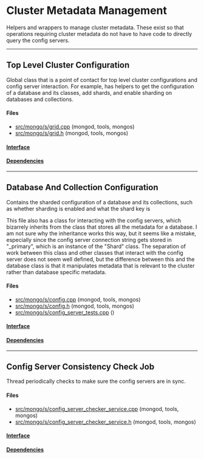 # Cluster Metadata Management
Helpers and wrappers to manage cluster metadata.  These exist so that operations requiring cluster metadata do not have to have code to directly query the config servers.


-------------

## Top Level Cluster Configuration
Global class that is a point of contact for top level cluster configurations and config server interaction.  For example, has helpers to get the configuration of a database and its classes, add shards, and enable sharding on databases and collections.

#### Files
- [src/mongo/s/grid.cpp](https://github.com/mongodb/mongo/tree/r2.6.0/src/mongo/s/grid.cpp)   (mongod, tools, mongos)
- [src/mongo/s/grid.h](https://github.com/mongodb/mongo/tree/r2.6.0/src/mongo/s/grid.h)   (mongod, tools, mongos)

#### [Interface](interface/0)

#### [Dependencies](dependencies/0)

-------------

## Database And Collection Configuration
Contains the sharded configuration of a database and its collections, such as whether sharding is enabled and what the shard key is

This file also has a class for interacting with the config servers, which bizarrely inherits from the class that stores all the metadata for a database.  I am not sure why the inheritance works this way, but it seems like a mistake, especially since the config server connection string gets stored in "\_primary", which is an instance of the "Shard" class.  The separation of work between this class and other classes that interact with the config server does not seem well defined, but the difference between this and the database class is that it manipulates metadata that is relevant to the cluster rather than database specific metadata.

#### Files
- [src/mongo/s/config.cpp](https://github.com/mongodb/mongo/tree/r2.6.0/src/mongo/s/config.cpp)   (mongod, tools, mongos)
- [src/mongo/s/config.h](https://github.com/mongodb/mongo/tree/r2.6.0/src/mongo/s/config.h)   (mongod, tools, mongos)
- [src/mongo/s/config\_server\_tests.cpp](https://github.com/mongodb/mongo/tree/r2.6.0/src/mongo/s/config_server_tests.cpp)   ()

#### [Interface](interface/1)

#### [Dependencies](dependencies/1)

-------------

## Config Server Consistency Check Job
Thread periodically checks to make sure the config servers are in sync.

#### Files
- [src/mongo/s/config\_server\_checker\_service.cpp](https://github.com/mongodb/mongo/tree/r2.6.0/src/mongo/s/config_server_checker_service.cpp)   (mongod, tools, mongos)
- [src/mongo/s/config\_server\_checker\_service.h](https://github.com/mongodb/mongo/tree/r2.6.0/src/mongo/s/config_server_checker_service.h)   (mongod, tools, mongos)

#### [Interface](interface/2)

#### [Dependencies](dependencies/2)
